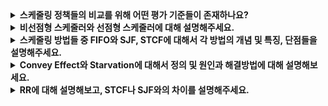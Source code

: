 <details>
  <summary><strong>스케줄링 정책들의 비교를 위해 어떤 평가 기준들이 존재하나요?</strong></summary>

<br>

  ### 반환시간 (turnaround time)  
  작업을 완료한 시간에서 작업이 시스템에 도착한 시간을 뺀 시간으로, 성능에 대한 평가 기준입니다.
  
<br>

  ### 공정성 (fairness) 
  모든 작업들이 골고루 자원을 할당받아 진행되고 있는지를 평가하는 평가 기준입니다. 반환시간과는 상충되는 평가 기준입니다.

<br>

  ### 응답 시간 (response time) 
  작업이 도착했을 때부터 처음 스케줄 될 때까지의 시간을 측정한 것으로, 시스템과의 상호작용이 원활한지를 평가하는 성능에 대한 평가 기준입니다.

<br>

  ### 추가요소들
  
  * 처리량 (Throughput) : 단위 시간당 처리되는 작업 수.

  * CPU 이용률 (CPU Utilization) : CPU가 얼마나 효율적으로 사용되고 있는지 평가.

</details>


<details>
  <summary><strong>비선점형 스케줄러와 선점형 스케줄러에 대해 설명해주세요.</strong></summary>

<br>

  ### 비선점형 스케줄러
  한 번 CPU를 할당받은 작업이 실행을 끝마칠 때까지 CPU를 계속 점유하며, 현재 실행중인 작업은 중단되지 않습니다.
  
<br>

  ### 선점형 스케줄러
  현재 실행 중인 작업을 중단하고 우선순위가 높은 작업이나 다른 조건에 따라 새로운 작업을 실행하며, 작업이 종료되기 전에 CPU를 할당받을 기회를 다른 작업으로 전환할 수 있습니다.

</details>


<details>
  
  <summary><strong>스케줄링 방법들 중 FIFO와 SJF, STCF에 대해서 각 방법의 개념 및 특징, 단점들을 설명해주세요.</strong></summary>

<br>

  ### FIFO (First In First Out)
  * 정의 : FIFO는 가장 먼저 도착한 작업을 가장 먼저 처리하는 비선점형 스케줄링 방식입니다. 작업이 도착한 순서대로 순차적으로 처리됩니다.
  특징 : 간단하고 구현이 쉽습니다.
  단점 : 긴 작업이 먼저 도착한 경우 뒤에 대기하는 짧은 작업들이 오랫동안 대기하게 되는 **Convoy Effect**가 발생할 수 있습니다. 결과적으로 반환시간과 응답시간이 비효율적으로 길어질 수 있습니다.

<br>

  ### SJF (Shortest Job First)
  * 정의 : SJF는 작업의 실행 시간이 가장 짧은 작업부터 처리하는 방식으로, 반환시간(Turnaround Time)을 최소화하는 데 매우 효과적입니다.
  * 특징 : 짧은 작업이 빠르게 완료되므로 시스템의 전반적인 효율이 높아집니다.
  * 단점 : 작업 길이를 사전에 정확히 알기 어렵고, 긴 작업이 계속 뒤로 밀려 **기아 현상(Starvation)**이 발생할 가능성이 높습니다. 또한, 비선점형 방식이기 때문에 작업 중간에 새로운 작업이 도착하더라도 이미 실행 중인 작업이 완료될 때까지 기다려야 합니다.

<br>

  ### STCF (Shortest Time to Completion First)
  * 정의 : STCF는 SJF의 선점형 버전으로, 작업의 남은 실행 시간이 가장 짧은 작업을 우선적으로 실행합니다.
  * 특징 : 반환시간 최적화가 SJF보다 더 뛰어나며, 작업 도중에 새로 도착한 짧은 작업이 기존 작업보다 먼저 처리될 수 있습니다.
  * 단점 : 선점으로 인해 스케줄링 오버헤드가 발생할 수 있으며, 작업의 남은 실행 시간을 예측하기 어렵다는 점에서 구현 난이도가 높아질 수 있습니다.


</details>

<details>
  <summary><strong>Convey Effect와 Starvation에 대해서 정의 및 원인과 해결방법에 대해 설명해보세요.</strong></summary>

<br>

  ### Convey Effect
  * 정의 : 하나의 긴 작업이 앞에 위치함으로 인해 뒤에 대기 중인 짧은 작업들이 오래 기다리는 현상입니다.
  * 원인 : 주로 FIFO 스케줄링에서 발생하는 문제로, 긴 작업이 CPU를 오랫동안 점유하면, 짧은 작업들이 처리되지 못하고 대기 상태에 머무르는데 이로 인해 발생하게 되니다.
  * 해결방법 : **SJF** 또는 **STCF**와 같은 알고리즘을 통해 짧은 작업을 먼저 처리함으로써 문제를 완화할 수 있습니다.

  ### Starvation
  * 정의 : 특정 작업이 자원을 계속 할당받지 못해 무한히 대기하는 상태를 의미합니다.
  * 원인 : 주로 우선순위 기반 스케줄링에서 발생하는 문제로, 자원의 우선순위가 낮은 작업이 우선순위가 높은 작업들에 의해 지속적으로 밀려날 때 발생합니다.
  * 해결방법 : **Aging**을 활용하여 해결할 수 있습니다.

  * Aging: 대기 시간이 길어질수록 작업의 우선순위를 점진적으로 높여주는 방식.
    
</details>


<details>
  <summary><strong>RR에 대해 설명해보고, STCF나 SJF와의 차이를 설명해주세요.</strong></summary>

<br>

  ### RR (Round Robin)
  RR은 **타임 슬라이스(Time Slice)**를 기반으로 한 선점형 스케줄링 알고리즘입니다. 각 작업에 동일한 시간 단위(타임 슬라이스) 동안 CPU를 할당하며, 타임 슬라이스가 끝나면 해당 작업은 정지되고, 다음 작업이 실행됩니다.이를 통해 **공정성**이 보장되며, 모든 작업이 CPU를 골고루 할당받습니다. 대화형(interactive) 시스템에서 **응답 시간**을 최소화하는 데 효과적입니다. 하지만 짧은 작업이라도 타임 슬라이스가 여러 번 반복될 수 있으므로 **반환시간**은 비효율적일 수 있습니다. 
  타임 슬라이스의 크기에 따라 성능이 달라지며, 너무 짧으면 스케줄링 오버헤드 및 문맥교환비용이 커지고 너무 길면 비선점형 스케줄링에 가까워져 응답 시간이 길어집니다.

  * 문맥교환 : CPU가 하나의 작업(Process)에서 다른 작업으로 전환할 때 발생하는 과정으로, CPU 레지스터, 프로그램 카운터, 메모리 상태 등을 저장하고 복원하는 작업이 필요합니다. 그리고 이때 추가적인 시스템 자원을 사용하는데, 이를 문맥교환비용이라고 합니다.

  ### 차이

  * 공정성
  RR은 모든 작업에 순서대로 CPU를 배정하니까 공정한 반면, STCF와 SJF는 짧은 작업 위주로 처리하니까 공정성은 떨어집니다.

  * 효율성(반환시간 최적화)
  STCF와 SJF는 짧은 작업을 먼저 끝내기 때문에 전체 반환시간을 줄이는 데 탁월하지만 RR은 효율성보다는 응답성을 중시하므로 반환시간은 길어질 수 있습니다.

  * 선점 여부
  RR과 STCF는 선점형이라서 작업 도중에도 새로운 작업이 오면 우선순위를 바꿀 수 있으나 SJF는 비선점형이라 작업이 시작되면 끝날 때까지 CPU를 점유해 현재 작업을 바꿀 수 없습니다.

  * 응답 시간
  RR은 빠르게 작업 간 순환하므로 대화형 시스템처럼 응답이 중요한 경우 적합합니다. 반면 STCF는 짧은 작업에 빠르게 응답하지만 긴 작업은 밀릴 가능성이 높으며, SJF는 긴 작업에 대한 응답이 느려질 수 있습니다.

  * 문맥교환비용  
  RR은 타임 슬라이스가 짧을수록 작업 간 전환이 자주 발생하여 **문맥교환비용**이 커질 가능성이 높은 반면, SJF는 비선점형 스케줄링이기 때문에 문맥교환이 발생하지 않아 비용이 최소화됩니다. STCF는 선점형이지만 남은 실행 시간을 기준으로 작업을 선택하므로, 문맥교환 빈도가 RR보다는 낮아 문맥교환비용이 비교적 적게 발생합니다.

  * 스케줄링 오버헤드  
  RR은 단순히 준비 큐의 순서대로 작업을 실행하므로 **스케줄링 오버헤드**가 상대적으로 적습니다. SJF와 STCF는 작업의 실행 시간을 예측하거나 남은 시간을 계산하는 작업이 필요하므로 스케줄링 오버헤드가 더 크며, 특히 STCF는 선점형 특성상 새로운 작업이 도착할 때마다 우선순위를 재조정해야 하므로 RR보다 높은 오버헤드를 가질 수 있습니다.

</details>


